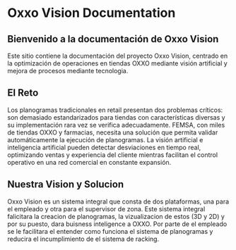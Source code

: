 # Oxxo Vision Documentation

## Bienvenido a la documentación de Oxxo Vision

Este sitio contiene la documentación del proyecto Oxxo Vision, centrado en la optimización de operaciones en tiendas OXXO mediante visión artificial y mejora de procesos mediante tecnologia.

## El Reto

Los planogramas tradicionales en retail presentan dos problemas críticos: son demasiado estandarizados para tiendas con características diversas y su implementación rara vez se verifica adecuadamente. FEMSA, con miles de tiendas OXXO y farmacias, necesita una solución que permita validar automáticamente la ejecución de planogramas. La visión artificial e inteligencia artificial pueden detectar desviaciones en tiempo real, optimizando ventas y experiencia del cliente mientras facilitan el control operativo en una red comercial en constante expansión.

## Nuestra Vision y Solucion

Oxxo Vision es un sistema integral que consta de dos plataformas, una para el empleado y otra para el supervisor de zona. Este sistema integral falicitara la creacion de planogramas, la vizualizacion de estos (3D y 2D) y por su puesto, dara buisness inteligence a OXXO. Por parte de el empleado se le facilitara el entender como funciona el sistema de planogramas y reducira el incumplimiento de el sistema de racking.

